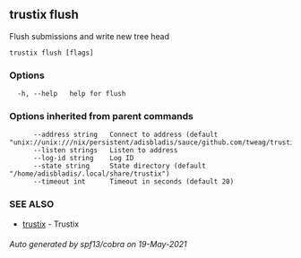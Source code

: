 ## trustix flush

Flush submissions and write new tree head

```
trustix flush [flags]
```

### Options

```
  -h, --help   help for flush
```

### Options inherited from parent commands

```
      --address string   Connect to address (default "unix://unix:///nix/persistent/adisbladis/sauce/github.com/tweag/trustix/state/trustix.sock")
      --listen strings   Listen to address
      --log-id string    Log ID
      --state string     State directory (default "/home/adisbladis/.local/share/trustix")
      --timeout int      Timeout in seconds (default 20)
```

### SEE ALSO

* [trustix](trustix.md)	 - Trustix

###### Auto generated by spf13/cobra on 19-May-2021
